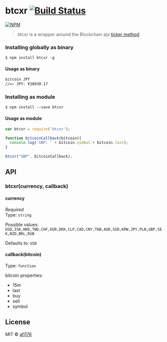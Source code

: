 # btcxr [![Build Status](https://travis-ci.org/afj176/btcxr.svg?branch=master)](https://travis-ci.org/afj176/btcxr)
[![NPM](https://nodei.co/npm/btcxr.png?downloads=true&stars=true)](https://nodei.co/npm/btcxr/)

> btcxr is a wrapper around the Blockchain api [ticker method](https://blockchain.info/ticker)

### Installing globally as binary

```
$ npm install btcxr -g
```

#### Usage as binary

```bash
bitcoin JPY
//=> JPY: ¥28930.17
```

### Installing as module

```
$ npm install --save btcxr
```
#### Usage as module

```js
var btcxr = require('btcxr');

function bitcoinCallback(bitcoin){
  console.log('GBP: ' + bitcoin.symbol + bitcoin.last);
}

btcxr("GBP", bitcoinCallback);
```

## API

### btcxr(currency, callback)

#### currency

*Required*  
Type: `string`

Possible values: `USD,ISK,HKD,TWD,CHF,EUR,DKK,CLP,CAD,CNY,THB,AUD,SGD,KRW,JPY,PLN,GBP,SEK,NZD,BRL,RUB`

Defaults to: `USD`

#### callback(bitcoin)

Type: `function`

bitcoin properties:
    
* 15m
* last
* buy
* sell
* symbol

## License

MIT © [afj176](http://codeti.me)